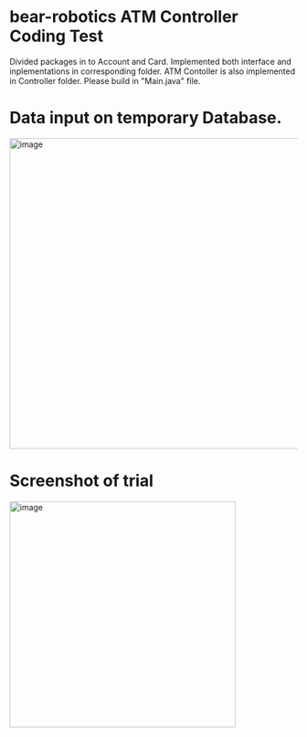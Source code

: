 # bear-robotics ATM Controller Coding Test
Divided packages in to Account and Card. Implemented both interface and inplementations in corresponding folder.
ATM Contoller is also implemented in Controller folder.
Please build in "Main.java" file.

# Data input on temporary Database.
<img width="544" alt="image" src="https://github.com/user-attachments/assets/31fc246b-dbfb-47a0-b071-081c37858a6e">

# Screenshot of trial
<img width="396" alt="image" src="https://github.com/user-attachments/assets/233423a6-d66d-4134-b523-54baef914b38">

